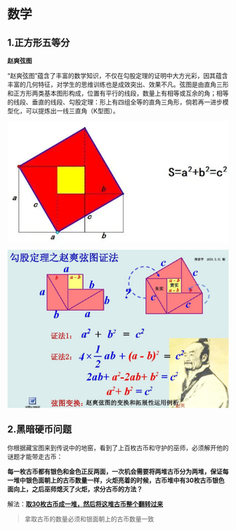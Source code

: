 # 数学 

## 1.正方形五等分

**赵爽弦图**

“赵爽弦图”蕴含了丰富的数学知识，不仅在勾股定理的证明中大方光彩，因其蕴含丰富的几何特征，对学生的思维训练也是成效突出、效果不凡。弦图是由直角三形和正方形两类基本图形构成，位置有平行的线段，数量上有相等或互余的角；相等的线段、垂直的线段、勾股定理：形上有四组全等的直角三角形，倘若再一进步模型化，可以提炼出一线三直角（K型图）。

![](pic\0.png)

![1](pic\1.png)

## 2.黑暗硬币问题

你根据藏宝图来到传说中的地窑，看到了上百枚古币和守护的巫师，必须解开他的谜题才能带走古币：

​		**每一枚古币都有银色和金色正反两面，一次机会需要将两堆古币分为两堆，保证每一堆中银色面朝上的古币数量一样，火炬亮着的时候，古币堆中有30枚古币银色面向上，之后巫师熄灭了火炬，求分古币的方法？**

解法：**<u>取30枚古币成一堆，然后将这堆古币整个翻转过来</u>**

> 拿取古币的数量必须和银面朝上的古币数量一致